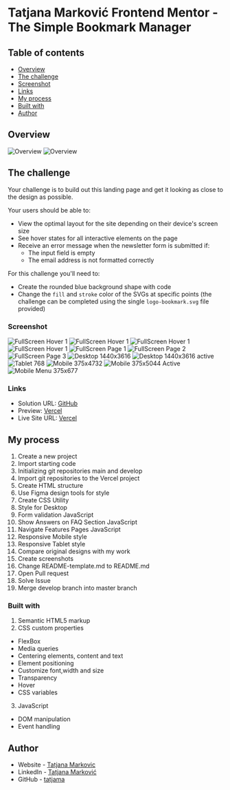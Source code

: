 # Tatjana Marković Frontend Mentor - The Simple Bookmark Manager

## Table of contents

  - [Overview](#overview)
  - [The challenge](#the-challenge)
  - [Screenshot](#screenshot)
  - [Links](#links)
  - [My process](#my-process)
  - [Built with](#built-with)
  - [Author](#author)
  
## Overview
![Overview](./images/screenshots/bookmark1.jpg)
![Overview](./images/screenshots/bookmark2-active.jpg)

## The challenge

Your challenge is to build out this landing page and get it looking as close to the design as possible.

Your users should be able to:

- View the optimal layout for the site depending on their device's screen size
- See hover states for all interactive elements on the page
- Receive an error message when the newsletter form is submitted if:
  - The input field is empty
  - The email address is not formatted correctly

For this challenge you'll need to:

- Create the rounded blue background shape with code
- Change the `fill` and `stroke` color of the SVGs at specific points (the challenge can be completed using the single `logo-bookmark.svg` file provided)


### Screenshot

![FullScreen Hover 1](./images/screenshots/tdtactive3.png)
![FullScreen Hover 1](./images/screenshots/tdtactive2.png)
![FullScreen Hover 1](./images/screenshots/tdtactive1.png)
![FullScreen Hover 1](./images/screenshots/tdtactive.png)
![FullScreen Page 1](./images/screenshots/page1.png)
![FullScreen Page 2](./images/screenshots/page2.png)
![FullScreen Page 3](./images/screenshots/page3.png)
![Desktop 1440x3616 ](./images/screenshots/t1440.png)
![Desktop 1440x3616 active ](./images/screenshots/t1440-active.png)
![Tablet 768 ](./images/screenshots/t768tablet.png)
![Mobile 375x4732 ](./images/screenshots/tmobilni.png)
![Mobile 375x5044 Active ](./images/screenshots/tmobile-active.png)
![Mobile Menu 375x677 ](./images/screenshots/tmobilemenu.png)



### Links

- Solution URL: [GitHub](https://github.com/tatjama/bonus-zadatak4-bookmark-manager/tree/develop)
- Preview: [Vercel](https://bonus-zadatak4-bookmark-manager-645noe8v2-tatjana.vercel.app/)
- Live Site URL: [Vercel](https://bonus-zadatak4-bookmark-manager.vercel.app/)

## My process

1. Create a new project
2. Import starting code
3. Initializing git repositories main and develop
4. Import git repositories to the Vercel project
5. Create HTML structure
6. Use Figma design tools for style
7. Create CSS Utility
8. Style for Desktop 
9. Form validation JavaScript
10. Show Answers on FAQ Section JavaScript
11. Navigate Features Pages JavaScript
12. Responsive Mobile style
13. Responsive Tablet style
14. Compare original designs with my work
15. Create screenshots
16. Change README-template.md to README.md
17. Open Pull request
18. Solve Issue
19. Merge develop branch into master branch
### Built with

1. Semantic HTML5 markup
2. CSS custom properties
- FlexBox
- Media queries
- Centering elements, content and text
- Element positioning
- Customize font,width and size
- Transparency
- Hover
- CSS variables
3. JavaScript
- DOM manipulation   
- Event handling
## Author

- Website - [Tatjana Markovic](https://my-react-portfolio-tatjana.vercel.app/)
- LinkedIn - [Tatjana Marković](https://www.linkedin.com/in/tatjana-markovi%C4%87-919501189/)
- GitHub - [tatjama](https://github.com/tatjama)

